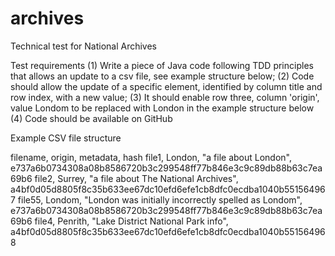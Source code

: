 # archives
Technical test for National Archives

Test requirements
(1) Write a piece of Java code following TDD principles that allows an update to a csv file, see example structure below;
(2) Code should allow the update of a specific element, identified by column title and row index, with a new value;
(3) It should enable row three, column 'origin',  value Londom to be replaced with London in the example structure below
(4) Code should be available on GitHub

Example CSV file structure

filename, origin, metadata, hash
file1, London, "a file about London", e737a6b0734308a08b8586720b3c299548ff77b846e3c9c89db88b63c7ea69b6
file2, Surrey, "a file about The National Archives", a4bf0d05d8805f8c35b633ee67dc10efd6efe1cb8dfc0ecdba1040b551564967
file55, Londom, "London was initially incorrectly spelled as Londom", e737a6b0734308a08b8586720b3c299548ff77b846e3c9c89db88b63c7ea69b6
file4, Penrith, "Lake District National Park info", a4bf0d05d8805f8c35b633ee67dc10efd6efe1cb8dfc0ecdba1040b551564968
